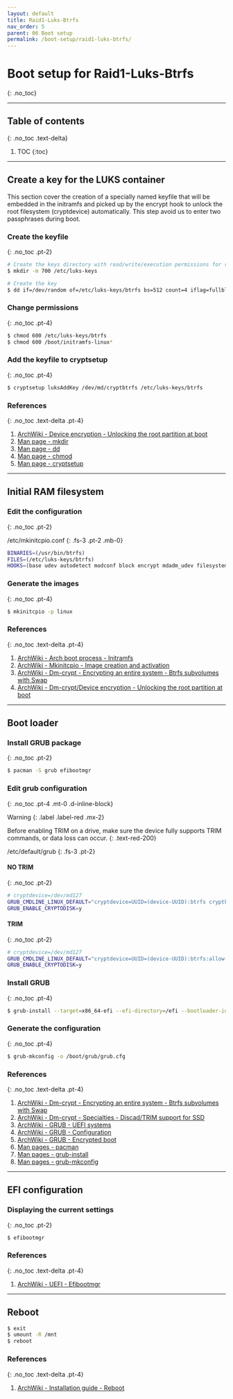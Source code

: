 ```yaml
---
layout: default
title: Raid1-Luks-Btrfs
nav_order: 5
parent: 06 Boot setup
permalink: /boot-setup/raid1-luks-btrfs/
---
```


# Boot setup for Raid1-Luks-Btrfs
{: .no_toc}

---

## Table of contents
{: .no_toc .text-delta}

1. TOC
{:toc}

---

## Create a key for the LUKS container

This section cover the creation of a specially named keyfile that will be embedded in the initramfs and picked up by the encrypt hook to unlock the root filesystem (cryptdevice) automatically. This step avoid us to enter two passphrases during boot.

### Create the keyfile
{: .no_toc .pt-2}

```bash
# Create the keys directory with read/write/execution permissions for root
$ mkdir -m 700 /etc/luks-keys

# Create the key
$ dd if=/dev/random of=/etc/luks-keys/btrfs bs=512 count=4 iflag=fullblock
```

### Change permissions
{: .no_toc .pt-4}

```bash
$ chmod 600 /etc/luks-keys/btrfs
$ chmod 600 /boot/initramfs-linux*
```

### Add the keyfile to cryptsetup
{: .no_toc .pt-4}

```bash
$ cryptsetup luksAddKey /dev/md/cryptbtrfs /etc/luks-keys/btrfs
```

### References
{: .no_toc .text-delta .pt-4}

1. [ArchWiki - Device encryption - Unlocking the root partition at boot](https://wiki.archlinux.org/index.php/Dm-crypt/Device_encryption#Unlocking_the_root_partition_at_boot)
1. [Man page - mkdir](https://jlk.fjfi.cvut.cz/arch/manpages/man/core/coreutils/mkdir.1.en)
1. [Man page - dd](https://jlk.fjfi.cvut.cz/arch/manpages/man/core/coreutils/dd.1.en)
1. [Man page - chmod](https://jlk.fjfi.cvut.cz/arch/manpages/man/core/coreutils/chmod.1.en)
1. [Man page - cryptsetup](https://jlk.fjfi.cvut.cz/arch/manpages/man/core/cryptsetup/cryptsetup.8.en)

---

## Initial RAM filesystem

### Edit the configuration
{: .no_toc .pt-2}

/etc/mkinitcpio.conf
{: .fs-3 .pt-2 .mb-0}

```bash
BINARIES=(/usr/bin/btrfs)
FILES=(/etc/luks-keys/btrfs)
HOOKS=(base udev autodetect modconf block encrypt mdadm_udev filesystems keyboard keymap fsck)
```

### Generate the images
{: .no_toc .pt-4}

```bash
$ mkinitcpio -p linux
```

### References
{: .no_toc .text-delta .pt-4}

1. [ArchWiki - Arch boot process - Initramfs](https://wiki.archlinux.org/index.php/Arch_boot_process#initramfs)
1. [ArchWiki - Mkinitcpio - Image creation and activation](https://wiki.archlinux.org/index.php/Mkinitcpio#Image_creation_and_activation)
1. [ArchWiki - Dm-crypt - Encrypting an entire system - Btrfs subvolumes with Swap](https://wiki.archlinux.org/index.php/Dm-crypt/Encrypting_an_entire_system#Btrfs_subvolumes_with_swap)
1. [ArchWiki - Dm-crypt/Device encryption - Unlocking the root partition at boot](https://wiki.archlinux.org/index.php/Dm-crypt/Device_encryption#Unlocking_the_root_partition_at_boot)

---

## Boot loader

### Install GRUB package
{: .no_toc .pt-2}

```bash
$ pacman -S grub efibootmgr
```

### Edit grub configuration
{: .no_toc .pt-4 .mt-0 .d-inline-block}

Warning
{: .label .label-red .mx-2}

Before enabling TRIM on a drive, make sure the device fully supports TRIM commands, or data loss can occur.
{: .text-red-200}

/etc/default/grub
{: .fs-3 .pt-2}

#### NO TRIM
{: .no_toc .pt-2}

```bash
# cryptdevice=/dev/md127
GRUB_CMDLINE_LINUX_DEFAULT="cryptdevice=UUID=(device-UUID):btrfs cryptkey=rootfs:/etc/luks-keys/btrfs loglevel=3 quiet"
GRUB_ENABLE_CRYPTODISK=y
```

#### TRIM
{: .no_toc .pt-2}

```bash
# cryptdevice=/dev/md127
GRUB_CMDLINE_LINUX_DEFAULT="cryptdevice=UUID=(device-UUID):btrfs:allow-discards cryptkey=rootfs:/etc/luks-keys/btrfs loglevel=3 quiet"
GRUB_ENABLE_CRYPTODISK=y
```

### Install GRUB
{: .no_toc .pt-4}

```bash
$ grub-install --target=x86_64-efi --efi-directory=/efi --bootloader-id=GRUB --recheck
```

### Generate the configuration
{: .no_toc .pt-4}

```bash
$ grub-mkconfig -o /boot/grub/grub.cfg
```

### References
{: .no_toc .text-delta .pt-4}

1. [ArchWiki - Dm-crypt - Encrypting an entire system - Btrfs subvolumes with Swap](https://wiki.archlinux.org/index.php/Dm-crypt/Encrypting_an_entire_system#Btrfs_subvolumes_with_swap)
1. [ArchWiki - Dm-crypt - Specialties - Discad/TRIM support for SSD](https://wiki.archlinux.org/index.php/Dm-crypt/Specialties#Discard/TRIM_support_for_solid_state_drives_(SSD))
1. [ArchWiki - GRUB - UEFI systems](https://wiki.archlinux.org/index.php/GRUB#UEFI_systems)
1. [ArchWiki - GRUB - Configuration](https://wiki.archlinux.org/index.php/GRUB#Configuration)
1. [ArchWiki - GRUB - Encrypted boot](https://wiki.archlinux.org/index.php/GRUB#Encrypted_/boot)
1. [Man pages - pacman](https://jlk.fjfi.cvut.cz/arch/manpages/man/core/pacman/pacman.8.en)
1. [Man pages - grub-install](https://jlk.fjfi.cvut.cz/arch/manpages/man/core/grub/grub-install.8.en)
1. [Man pages - grub-mkconfig](https://jlk.fjfi.cvut.cz/arch/manpages/man/core/grub/grub-mkconfig.8.en)

---

## EFI configuration

### Displaying the current settings
{: .no_toc .pt-2}

```bash
$ efibootmgr
```

### References
{: .no_toc .text-delta .pt-4}

1. [ArchWiki - UEFI - Efibootmgr](https://wiki.archlinux.org/index.php/Unified_Extensible_Firmware_Interface#efibootmgr)

---

## Reboot

```bash
$ exit
$ umount -R /mnt
$ reboot
```

### References
{: .no_toc .text-delta .pt-4}

1. [ArchWiki - Installation guide - Reboot](https://wiki.archlinux.org/index.php/Installation_guide#Reboot)

